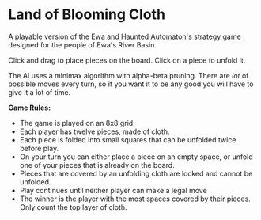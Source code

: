 # Land of Blooming Cloth

 A playable version of the [Ewa and Haunted Automaton's strategy game](https://www.youtube.com/watch?v=hDCCdcRa41w) designed for the people of Ewa's River Basin.



Click and drag to place pieces on the board. Click on a piece to unfold it.



The AI uses a minimax algorithm with alpha-beta pruning. There are *lot* of possible moves every turn, so if you want it to be any good you will have to give it a lot of time.



**Game Rules:**

- The game is played on an 8x8 grid.
- Each player has twelve pieces, made of cloth.
- Each piece is folded into small squares that can be unfolded twice before play.
- On your turn you can either place a piece on an empty space, or unfold one of your pieces that is already on the board.
- Pieces that are covered by an unfolding cloth are locked and cannot be unfolded.
- Play continues until neither player can make a legal move
- The winner is the player with the most spaces covered by their pieces. Only count the top layer of cloth.